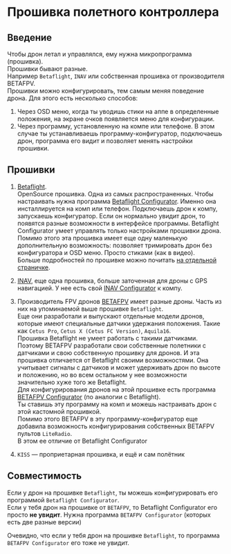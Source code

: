 # Прошивка полетного контроллера

## Введение
Чтобы дрон летал и управлялся, ему нужна микропрограмма (прошивка).  
Прошивки бывают разные.  
Например `Betaflight`, `INAV` или собственная прошивка от производителя BETAFPV.  
Прошивки можно конфигурировать, тем самым меняя поведение дрона. Для этого есть несколько способов:
1. Через OSD меню, когда ты уводишь стики на аппе в определенные положения, на экране очков появляется меню для конфигурации.  
2. Через программу, установленную на компе или телефоне. В этом случае ты устанавливаешь программу-конфигуратор, подключаешь дрон, программа его видит и позволяет менять настройки прошивки.  

## Прошивки
1. [Betaflight](https://betaflight.com/).  
OpenSource прошивка. Одна из самых распространенных.
Чтобы настраивать нужна программа [Betaflight Configurator](https://github.com/betaflight/betaflight-configurator/releases/). Именно она инсталлируется на комп или телефон. Подключаешь дрон к компу, запускаешь конфигуратор. Если он нормально увидит дрон, то появятся разные возможности в интерфейсе программы. 
Betaflight Configurator умеет управлять только настройками прошивки дрона. 
Помимо этого эта прошивка имеет еще одну маленькую дополнительную возможность: позволяет тримировать дрон без конфигуратора и OSD меню. Просто стиками (как в видео).  
Больше подробностей по прошивке можно почитать [на отдельной страничке](30_Betaflight/10_Obshhee.md).

2. [INAV](https://github.com/iNavFlight/inav), еще одна прошивка, больше заточенная для дроны с GPS навигацией. У нее есть свой [INAV Configurator](https://github.com/iNavFlight/inav-configurator/releases/tag/7.1.2) к компу. 

3. Производитель FPV дронов [BETAFPV](https://betafpv.com/) имеет разные дроны. Часть из них на упоминаемой выше прошивке `Betaflight`.  
Еще они разработали и выпускают отдельные модели дронов, которые имеют специальные датчики удержания положения. Такие как `Cetus Pro`, `Cetus X (Cetus FC Version)`, `Aquila16`.  
Прошивка Betaflight не умеет работать с такими датчиками. Поэтому BETAFPV разработали свои собственные полетники с датчиками и свою собственную прошивку для дронов. И эта прошивка отличается от Betaflight своими возможностями. Она учитывает сигналы с датчиков и может удерживать дрон по высоте и положению, но во всем остальном у нее возможности значительно хуже того же Betaflight.  
Для конфигурирования дронов на этой прошивке есть программа [BETAFPV Configurator](https://github.com/BETAFPV/BETAFPV_Configurator) (по аналогии с Betaflight).  
Ты ставишь эту программу на комп и можешь настраивать дрон с этой кастомной прошивкой.  
Помимо этого BETAFPV в эту программу-конфигуратор еще добавила возможность конфигурирования собственных BETAFPV пультов `LiteRadio`.  
В этом ее отличие от Betaflight Configurator

4. `KISS` — проприетарная прошивка, и ещё и сам полётник 

## Совместимость
Если у дрон на прошивке `Betaflight`, ты можешь конфигурировать его программой `Betaflight Configurator`.  
Если у тебя дрон на прошивке от `BETAFPV`, то Betaflight Configurator его просто **не увидит**. Нужна программа `BETAFPV Configurator` (которых есть две разные версии)

Очевидно, что если у тебя дрон на прошивке `Betaflight`, то программа `BETAFPV Configurator` его тоже не увидит.